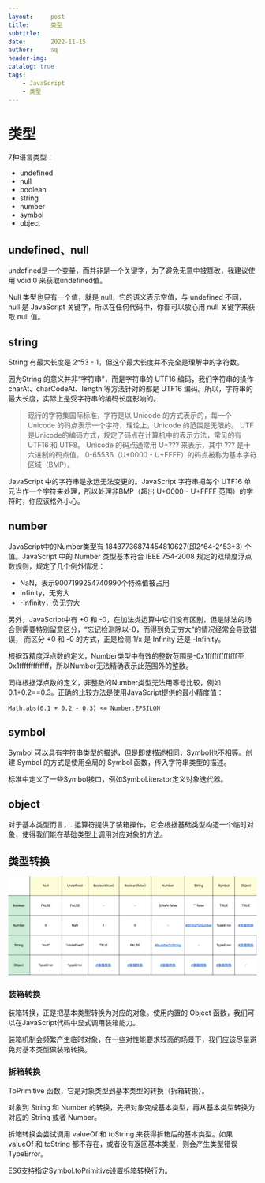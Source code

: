 ```yaml
---
layout:     post
title:      类型
subtitle:   
date:       2022-11-15
author:     sq
header-img: 
catalog: true
tags:
    - JavaScript
    - 类型
---
```

# 类型
7种语言类型：
- undefined
- null
- boolean
- string
- number
- symbol
- object

## undefined、null
undefined是一个变量，而并非是一个关键字，为了避免无意中被篡改，我建议使用 void 0 来获取undefined值。

Null 类型也只有一个值，就是 null，它的语义表示空值，与 undefined 不同，null 是 JavaScript 关键字，所以在任何代码中，你都可以放心用 null 关键字来获取 null 值。
## string
String 有最大长度是 2^53 - 1，但这个最大长度并不完全是理解中的字符数。

因为String 的意义并非“字符串”，而是字符串的 UTF16 编码，我们字符串的操作 charAt、charCodeAt、length 等方法针对的都是 UTF16 编码。所以，字符串的最大长度，实际上是受字符串的编码长度影响的。
> 现行的字符集国际标准，字符是以 Unicode 的方式表示的，每一个 Unicode 的码点表示一个字符，理论上，Unicode 的范围是无限的。
> UTF是Unicode的编码方式，规定了码点在计算机中的表示方法，常见的有 UTF16 和 UTF8。 Unicode 的码点通常用 U+??? 来表示，其中 ??? 是十六进制的码点值。
> 0-65536（U+0000 - U+FFFF）的码点被称为基本字符区域（BMP）。

JavaScript 中的字符串是永远无法变更的。JavaScript 字符串把每个 UTF16 单元当作一个字符来处理，所以处理非BMP（超出 U+0000 - U+FFFF 范围）的字符时，你应该格外小心。
## number
JavaScript中的Number类型有 18437736874454810627(即2^64-2^53+3) 个值。JavaScript 中的 Number 类型基本符合 IEEE 754-2008 规定的双精度浮点数规则，规定了几个例外情况：
- NaN，表示9007199254740990个特殊值被占用
- Infinity，无穷大
- -Infinity，负无穷大

另外，JavaScript中有 +0 和 -0，在加法类运算中它们没有区别，但是除法的场合则需要特别留意区分，“忘记检测除以-0，而得到负无穷大”的情况经常会导致错误，
而区分 +0 和 -0 的方式，正是检测 1/x 是 Infinity 还是 -Infinity。

根据双精度浮点数的定义，Number类型中有效的整数范围是-0x1fffffffffffff至0x1fffffffffffff，所以Number无法精确表示此范围外的整数。

同样根据浮点数的定义，非整数的Number类型无法用等号比较，例如0.1+0.2==0.3。正确的比较方法是使用JavaScript提供的最小精度值：
```
Math.abs(0.1 + 0.2 - 0.3) <= Number.EPSILON
```
## symbol
Symbol 可以具有字符串类型的描述，但是即使描述相同，Symbol也不相等。创建 Symbol 的方式是使用全局的 Symbol 函数，传入字符串类型的描述。

标准中定义了一些Symbol接口，例如Symbol.iterator定义对象迭代器。
## object
对于基本类型而言，. 运算符提供了装箱操作，它会根据基础类型构造一个临时对象，使得我们能在基础类型上调用对应对象的方法。
## 类型转换
![img.png](../../../img/类型转换规则.png)
### 装箱转换
装箱转换，正是把基本类型转换为对应的对象。使用内置的 Object 函数，我们可以在JavaScript代码中显式调用装箱能力。

装箱机制会频繁产生临时对象，在一些对性能要求较高的场景下，我们应该尽量避免对基本类型做装箱转换。
### 拆箱转换
ToPrimitive 函数，它是对象类型到基本类型的转换（拆箱转换）。

对象到 String 和 Number 的转换，先把对象变成基本类型，再从基本类型转换为对应的 String 或者 Number。

拆箱转换会尝试调用 valueOf 和 toString 来获得拆箱后的基本类型。如果 valueOf 和 toString 都不存在，或者没有返回基本类型，则会产生类型错误 TypeError。

ES6支持指定Symbol.toPrimitive设置拆箱转换行为。
